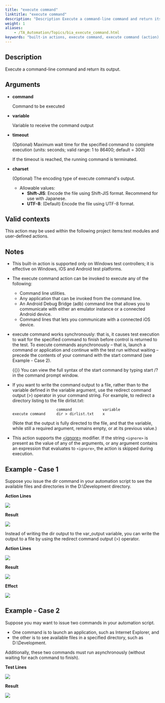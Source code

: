 ```yaml
--- 
title: "execute command"
linktitle: "execute command"
description: "Description Execute a command-line command and return its output. Arguments command Command to be executed variable Variable to receive the command output timeout (Optional) Maximum wait time for the ..."
weight: 1
aliases: 
    - /TA_Automation/Topics/bia_execute_command.html
keywords: "built-in actions, execute command, execute command (action), Android (action), execute a command, run a command"
---
```


## Description

Execute a command-line command and return its output.

## Arguments

-   **command**

    Command to be executed

-   **variable**

    Variable to receive the command output

-   **timeout**

    \(Optional\) Maximum wait time for the specified command to complete execution \(units: seconds; valid range: 1 to 86400; default = 300\)

    If the timeout is reached, the running command is terminated.

-   **charset**

    \(Optional\) The encoding type of execute command's output.

    -   Allowable values:
        -   **Shift-JIS**: Encode the file using Shift-JIS format. Recommend for use with Japanese.
        -   **UTF-8**: \(Default\) Encode the file using UTF-8 format.

## Valid contexts

This action may be used within the following project items:test modules and user-defined actions.

## Notes

-   This built-in action is supported only on Windows test controllers; it is effective on Windows, iOS and Android test platforms.
-   The execute command action can be invoked to execute any of the following:
    -   Command line utilities.
    -   Any application that can be invoked from the command line.
    -   An Android Debug Bridge \(adb\) command line that allows you to communicate with either an emulator instance or a connected Android device.
    -   Command lines that lets you communicate with a connected iOS device.
-   execute command works synchronously: that is, it causes test execution to wait for the specified command to finish before control is returned to the test. To execute commands asynchronously – that is, launch a command or application and continue with the test run without waiting – precede the contents of your command with the start command \(see Example - Case 2\).

    {{<tip>}} You can view the full syntax of the start command by typing start /? in the command prompt window.

-   If you want to write the command output to a file, rather than to the variable defined in the variable argument, use the redirect command output \(\>\) operator in your command string. For example, to redirect a directory listing to the file dirlist.txt:

    ```
                        command              variable
    execute command     dir > dirlist.txt    x
    ```

    \(Note that the output is fully directed to the file, and that the variable, while still a required argument, remains empty, or at its previous value.\)

-   This action supports the [<ignore\>](/reuse/../TA_Automation/Topics/Ignoring_action.html) modifier. If the string `<ignore>` is present as the value of any of the arguments, or any argument contains an expression that evaluates to `<ignore>`, the action is skipped during execution.

## Example - Case 1

Suppose you issue the dir command in your automation script to see the available files and directories in the D:\\Development directory.

**Action Lines**

![](/images/TA_Automation/Images/new_execute_command_1.png)

**Result**

![](/images/TA_Automation/Images/new_execute_command_2.png)

Instead of writing the dir output to the var\_output variable, you can write the output to a file by using the redirect command output \(\>\) operator.

**Action Lines**

![](/images/TA_Automation/Images/new_execute_command_3.png)

**Result**

![](/images/TA_Automation/Images/new_execute_command_4.png)

**Effect**

![](/images/TA_Automation/Images/new_execute_command_5.png)

## Example - Case 2

Suppose you may want to issue two commands in your automation script.

-   One command is to launch an application, such as Internet Explorer, and
-   the other is to see available files in a specified directory, such as D:\\Development.

Additionally, these two commands must run asynchronously \(without waiting for each command to finish\).

**Test Lines**

![](/images/TA_Automation/Images/new_execute_command_7.png)

**Result**

![](/images/TA_Automation/Images/new_execute_command_6.png)



